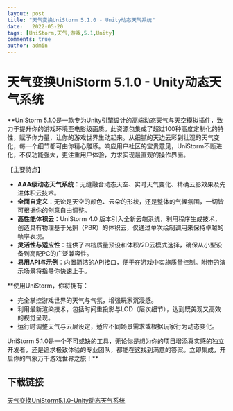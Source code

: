 ```yaml
---
layout: post
title: "天气变换UniStorm 5.1.0 - Unity动态天气系统"
date:   2022-05-20
tags: [UniStorm,天气,游戏,5.1,Unity]
comments: true
author: admin
---
```

# 天气变换UniStorm 5.1.0 - Unity动态天气系统

**UniStorm 5.1.0是一款专为Unity引擎设计的高端动态天气与天空模拟插件，致力于提升你的游戏环境至电影级画质。此资源包集成了超过100种高度定制化的特性，赋予你力量，让你的游戏世界生动起来。从细腻的天边云彩到壮观的天气变化，每一个细节都可由你精心雕琢。响应用户社区的宝贵意见，UniStorm不断进化，不仅功能强大，更注重用户体验，力求实现最直观的操作界面。

【主要特点】
- **AAA级动态天气系统**：无缝融合动态天空、实时天气变化、精确云影效果及先进体积云技术。
- **全面自定义**：无论是天空的颜色、云朵的形状，还是整体的气候氛围，一切皆可根据你的创意自由调整。
- **高性能体积云**：UniStorm 4.0 版本引入全新云端系统，利用程序生成技术，创造具有物理基于光照（PBR）的体积云，仅通过单次绘制调用来保持卓越的帧率表现。
- **灵活性与适应性**：提供了四档质量预设和体积/2D云模式选择，确保从小型设备到高配PC的广泛兼容性。
- **易用API与示例**：内置简洁的API接口，便于在游戏中实施质量控制。附带的演示场景将指导你快速上手。

**使用UniStorm，你将拥有：
- 完全掌控游戏世界的天气与气氛，增强玩家沉浸感。
- 利用最新渲染技术，包括时间重投影与LOD（层次细节），达到既美观又高效的视觉呈现。
- 运行时调整天气与云层设定，适应不同场景需求或根据玩家行为动态变化。

 UniStorm 5.1.0是一个不可或缺的工具，无论你是想为你的项目增添真实感的独立开发者，还是追求极致体验的专业团队，都能在这找到满意的答案。立即集成，开启你的气象万千游戏世界之旅！**

## 下载链接

[天气变换UniStorm5.1.0-Unity动态天气系统](https://pan.quark.cn/s/fa6f68a62dd7)